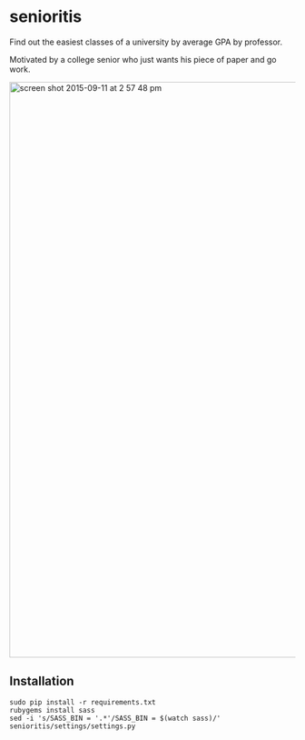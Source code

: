 # senioritis

Find out the easiest classes of a university by average GPA by professor.

Motivated by a college senior who just wants his piece of paper and go work.

<img width="1013" alt="screen shot 2015-09-11 at 2 57 48 pm" src="https://cloud.githubusercontent.com/assets/674727/9827279/8b070214-5895-11e5-8c05-364a5b4d84c3.png">


## Installation

```
sudo pip install -r requirements.txt
rubygems install sass
sed -i 's/SASS_BIN = '.*'/SASS_BIN = $(watch sass)/' senioritis/settings/settings.py
```
